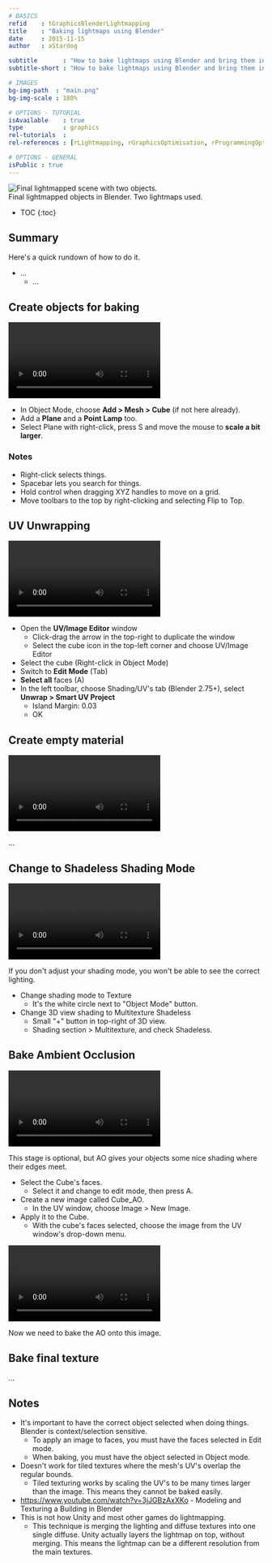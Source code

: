 ```yaml
---
# BASICS
refid    : tGraphicsBlenderLightmapping
title    : "Baking lightmaps using Blender"
date     : 2015-11-15
author   : aStardog

subtitle       : "How to bake lightmaps using Blender and bring them into Unity!"
subtitle-short : "How to bake lightmaps using Blender and bring them into Unity!"

# IMAGES
bg-img-path  : "main.png"
bg-img-scale : 180%

# OPTIONS - TUTORIAL
isAvailable    : true
type           : graphics
rel-tutorials  : 
rel-references : [rLightmapping, rGraphicsOptimisation, rProgrammingOptimisation]

# OPTIONS - GENERAL
isPublic : true
---
```

<div class="img-box">
	<div class="img-box-bg">
		<img src="{{ site.baseurl }}{{ site.url-imgs }}{{ page.url }}main.png" alt="Final lightmapped scene with two objects." />
		<div class="caption">Final lightmapped objects in Blender. Two lightmaps used.</div>
	</div>
</div>

* TOC
{:toc}

## Summary

Here's a quick rundown of how to do it.

* ...
    * ...

## Create objects for baking

<p>
<video loop video autoplay controls>
	<source src="{{ site.baseurl }}{{ site.url-media }}{{ page.url }}setup-objects.webm" type="video/webm">
	Your browser does not support the video tag.
</video>
</p>

* In Object Mode, choose **Add > Mesh > Cube** (if not here already).
* Add a **Plane** and a **Point Lamp** too.
* Select Plane with right-click, press S and move the mouse to **scale a bit larger**.

### Notes
* Right-click selects things.
* Spacebar lets you search for things.
* Hold control when dragging XYZ handles to move on a grid.
* Move toolbars to the top by right-clicking and selecting Flip to Top.

## UV Unwrapping

<p>
<video loop video autoplay controls>
	<source src="{{ site.baseurl }}{{ site.url-media }}{{ page.url }}uv-unwrap.webm" type="video/webm">
	Your browser does not support the video tag.
</video>
</p>

* Open the **UV/Image Editor** window
  * Click-drag the arrow in the top-right to duplicate the window
  * Select the cube icon in the top-left corner and choose UV/Image Editor
* Select the cube (Right-click in Object Mode)
* Switch to **Edit Mode** (Tab)
* **Select all** faces (A)
* In the left toolbar, choose Shading/UV's tab (Blender 2.75+), select **Unwrap > Smart UV Project**
  * Island Margin: 0.03
  * OK

## Create empty material

<p>
<video loop video autoplay controls>
	<source src="{{ site.baseurl }}{{ site.url-media }}{{ page.url }}create-empty-material.webm" type="video/webm">
	Your browser does not support the video tag.
</video>
</p>

...

## Change to Shadeless Shading Mode

<p>
<video loop video autoplay controls>
	<source src="{{ site.baseurl }}{{ site.url-media }}{{ page.url }}change-shading-mode.webm" type="video/webm">
	Your browser does not support the video tag.
</video>
</p>

If you don't adjust your shading mode, you won't be able to see the correct lighting.

* Change shading mode to Texture
  * It's the white circle next to "Object Mode" button.
* Change 3D view shading to Multitexture Shadeless
  * Small "+" button in top-right of 3D view.
  * Shading section > Multitexture, and check Shadeless.

## Bake Ambient Occlusion

<p>
<video loop video autoplay controls>
	<source src="{{ site.baseurl }}{{ site.url-media }}{{ page.url }}bake-ao.webm" type="video/webm">
	Your browser does not support the video tag.
</video>
</p>

This stage is optional, but AO gives your objects some nice shading where their edges meet.

* Select the Cube's faces.
  * Select it and change to edit mode, then press A.
* Create a new image called Cube_AO.
  * In the UV window, choose Image > New Image.
* Apply it to the Cube.
  * With the cube's faces selected, choose the image from the UV window's drop-down menu.

<p>
<video loop video autoplay controls>
	<source src="{{ site.baseurl }}{{ site.url-media }}{{ page.url }}bake-ao-2.webm" type="video/webm">
	Your browser does not support the video tag.
</video>
</p>

Now we need to bake the AO onto this image.


## Bake final texture

...

## Notes

* It's important to have the correct object selected when doing things. Blender is context/selection sensitive.
    * To apply an image to faces, you must have the faces selected in Edit mode.
	* When baking, you must have the object selected in Object mode.
* Doesn't work for tiled textures where the mesh's UV's overlap the regular bounds.
    * Tiled texturing works by scaling the UV's to be many times larger than the image. This means they cannot be baked easily.
* https://www.youtube.com/watch?v=3jJGBzAxXKo - Modeling and Texturing a Building in Blender
* This is not how Unity and most other games do lightmapping.
  * This technique is merging the lighting and diffuse textures into one single diffuse. Unity actually layers the lightmap on top, without merging. This means the lightmap can be a different resolution from the main textures.